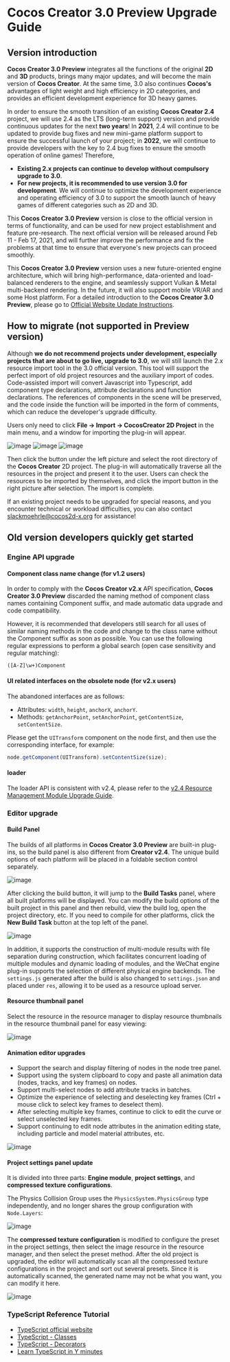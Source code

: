 # Cocos Creator 3.0 Preview Upgrade Guide

## Version introduction

__Cocos Creator 3.0 Preview__ integrates all the functions of the original __2D__ and __3D__ products, brings many major updates, and will become the main version of __Cocos Creator__. At the same time, 3.0 also continues __Cocos's__ advantages of light weight and high efficiency in 2D categories, and provides an efficient development experience for 3D heavy games.

In order to ensure the smooth transition of an existing __Cocos Creator 2.4__ project, we will use 2.4 as the LTS (long-term support) version and provide continuous updates for the next **two years**! In **2021**, 2.4 will continue to be updated to provide bug fixes and new mini-game platform support to ensure the successful launch of your project; in **2022**, we will continue to provide developers with the key to 2.4 bug fixes to ensure the smooth operation of online games! Therefore,

 - **Existing 2.x projects can continue to develop without compulsory upgrade to 3.0**.
 - **For new projects, it is recommended to use version 3.0 for development**. We will continue to optimize the development experience and operating efficiency of 3.0 to support the smooth launch of heavy games of different categories such as 2D and 3D.

This __Cocos Creator 3.0 Preview__ version is close to the official version in terms of functionality, and can be used for new project establishment and feature pre-research. The next official version will be released around Feb 11 - Feb 17, 2021, and will further improve the performance and fix the problems at that time to ensure that everyone's new projects can proceed smoothly.

This __Cocos Creator 3.0 Preview__ version uses a new future-oriented engine architecture, which will bring high-performance, data-oriented and load-balanced renderers to the engine, and seamlessly support Vulkan & Metal multi-backend rendering. In the future, it will also support mobile VR/AR and some Host platform. For a detailed introduction to the __Cocos Creator 3.0 Preview__, please go to [Official Website Update Instructions](https://cocos.com/creator).

## How to migrate (not supported in Preview version)

Although **we do not recommend projects under development, especially projects that are about to go live, upgrade to 3.0**, we will still launch the 2.x resource import tool in the 3.0 official version. This tool will support the perfect import of old project resources and the auxiliary import of codes. Code-assisted import will convert Javascript into Typescript, add component type declarations, attribute declarations and function declarations. The references of components in the scene will be preserved, and the code inside the function will be imported in the form of comments, which can reduce the developer's upgrade difficulty.

Users only need to click **File -> Import -> CocosCreator 2D Project** in the main menu, and a window for importing the plug-in will appear.

![image](https://user-images.githubusercontent.com/1503156/100599538-20b8c880-333b-11eb-9831-bf176730b777.png)
![image](https://user-images.githubusercontent.com/1503156/100599556-26161300-333b-11eb-8b85-31e144300f73.png)
![image](https://user-images.githubusercontent.com/1503156/100599545-23b3b900-333b-11eb-844a-876ad09fe7c6.png)

Then click the button under the left picture and select the root directory of the __Cocos Creator__ 2D project. The plug-in will automatically traverse all the resources in the project and present it to the user. Users can check the resources to be imported by themselves, and click the import button in the right picture after selection. The import is complete.

If an existing project needs to be upgraded for special reasons, and you encounter technical or workload difficulties, you can also contact [slackmoehrle@cocos2d-x.org](mailto:slackmoehrle@cocos2d-x.org) for assistance!

## Old version developers quickly get started

### Engine API upgrade

#### Component class name change (for v1.2 users)

In order to comply with the __Cocos Creator v2.x__ API specification, __Cocos Creator 3.0 Preview__ discarded the naming method of component class names containing Component suffix, and made automatic data upgrade and code compatibility.

However, it is recommended that developers still search for all uses of similar naming methods in the code and change to the class name without the Component suffix as soon as possible. You can use the following regular expressions to perform a global search (open case sensitivity and regular matching):

```
([A-Z]\w+)Component
```

#### UI related interfaces on the obsolete node (for v2.x users)

The abandoned interfaces are as follows:

- Attributes: `width`, `height`, `anchorX`, `anchorY`.
- Methods: `getAnchorPoint`, `setAnchorPoint`, `getContentSize`, `setContentSize`.

Please get the `UITransform` component on the node first, and then use the corresponding interface, for example:

```typescript
node.getComponent(UITransform).setContentSize(size);
```

#### loader

The loader API is consistent with v2.4, please refer to the [v2.4 Resource Management Module Upgrade Guide](https://docs.cocos.com/creator/manual/en/release-notes/asset-manager-upgrade-guide.html).

### Editor upgrade

#### Build Panel

The builds of all platforms in __Cocos Creator 3.0 Preview__ are built-in plug-ins, so the build panel is also different from __Creator v2.4__. The unique build options of each platform will be placed in a foldable section control separately.

![image](https://user-images.githubusercontent.com/1503156/100602713-3d56ff80-333f-11eb-8280-d58e262ccc2b.png)

After clicking the build button, it will jump to the **Build Tasks** panel, where all built platforms will be displayed. You can modify the build options of the built project in this panel and then rebuild, view the build log, open the project directory, etc. If you need to compile for other platforms, click the **New Build Task** button at the top left of the panel.

![image](https://user-images.githubusercontent.com/1503156/100602806-5cee2800-333f-11eb-8dfe-4ba7e8e9283a.png)

In addition, it supports the construction of multi-module results with file separation during construction, which facilitates concurrent loading of multiple modules and dynamic loading of modules, and the WeChat engine plug-in supports the selection of different physical engine backends. The `settings.js` generated after the build is also changed to `settings.json` and placed under `res`, allowing it to be used as a resource upload server.

#### Resource thumbnail panel

Select the resource in the resource manager to display resource thumbnails in the resource thumbnail panel for easy viewing:

![image](https://user-images.githubusercontent.com/1503156/100602913-78f1c980-333f-11eb-9f9a-18e214548ce7.png)

#### Animation editor upgrades

- Support the search and display filtering of nodes in the node tree panel.
- Support using the system clipboard to copy and paste all animation data (nodes, tracks, and key frames) on nodes.
- Support multi-select nodes to add attribute tracks in batches.
- Optimize the experience of selecting and deselecting key frames (Ctrl + mouse click to select key frames to deselect them).
- After selecting multiple key frames, continue to click to edit the curve or select unselected key frames.
- Support continuing to edit node attributes in the animation editing state, including particle and model material attributes, etc.

![image](https://user-images.githubusercontent.com/1503156/100603114-a2aaf080-333f-11eb-8bd3-0997721adcb6.png)

#### Project settings panel update

It is divided into three parts: **Engine module**, **project settings**, and **compressed texture configurations**.

The Physics Collision Group uses the `PhysicsSystem.PhysicsGroup` type independently, and no longer shares the group configuration with `Node.Layers`:

![image](https://user-images.githubusercontent.com/1503156/100603220-be15fb80-333f-11eb-9ddd-a6b97455c468.png)

The **compressed texture configuration** is modified to configure the preset in the project settings, then select the image resource in the resource manager, and then select the preset method. After the old project is upgraded, the editor will automatically scan all the compressed texture configurations in the project and sort out several presets. Since it is automatically scanned, the generated name may not be what you want, you can modify it here.

![image](https://user-images.githubusercontent.com/1503156/100603295-d259f880-333f-11eb-8ff9-c985df953d83.png)

### TypeScript Reference Tutorial

- [TypeScript official website](https://www.typescriptlang.org/)
- [TypeScript - Classes](https://www.typescriptlang.org/docs/handbook/classes.html)
- [TypeScript - Decorators](https://www.typescriptlang.org/docs/handbook/decorators.html)
- [Learn TypeScript in Y minutes](https://learnxinyminutes.com/docs/typescript/)
